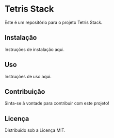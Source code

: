 # Tetris Stack

Este é um repositório para o projeto Tetris Stack.

## Instalação

Instruções de instalação aqui.

## Uso

Instruções de uso aqui.

## Contribuição

Sinta-se à vontade para contribuir com este projeto!

## Licença

Distribuído sob a Licença MIT.
